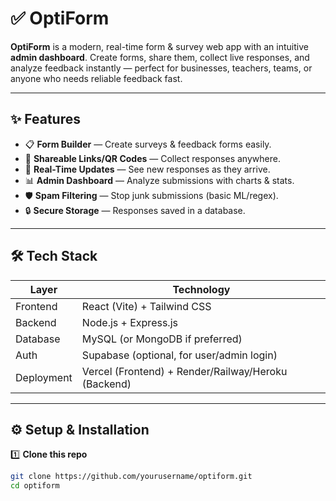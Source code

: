# ✅ OptiForm

**OptiForm** is a modern, real-time form & survey web app with an intuitive **admin dashboard**. Create forms, share them, collect live responses, and analyze feedback instantly — perfect for businesses, teachers, teams, or anyone who needs reliable feedback fast.

---

## ✨ **Features**

- 📋 **Form Builder** — Create surveys & feedback forms easily.
- 🔗 **Shareable Links/QR Codes** — Collect responses anywhere.
- 🔄 **Real-Time Updates** — See new responses as they arrive.
- 📊 **Admin Dashboard** — Analyze submissions with charts & stats.
- 🛡️ **Spam Filtering** — Stop junk submissions (basic ML/regex).
- 🔒 **Secure Storage** — Responses saved in a database.

---

## 🛠️ **Tech Stack**

| Layer       | Technology                       |
|-------------|----------------------------------|
| Frontend    | React (Vite) + Tailwind CSS      |
| Backend     | Node.js + Express.js             |
| Database    | MySQL (or MongoDB if preferred)  |
| Auth        | Supabase (optional, for user/admin login) |
| Deployment  | Vercel (Frontend) + Render/Railway/Heroku (Backend) |

---

## ⚙️ **Setup & Installation**

1️⃣ **Clone this repo**
```bash
git clone https://github.com/yourusername/optiform.git
cd optiform
